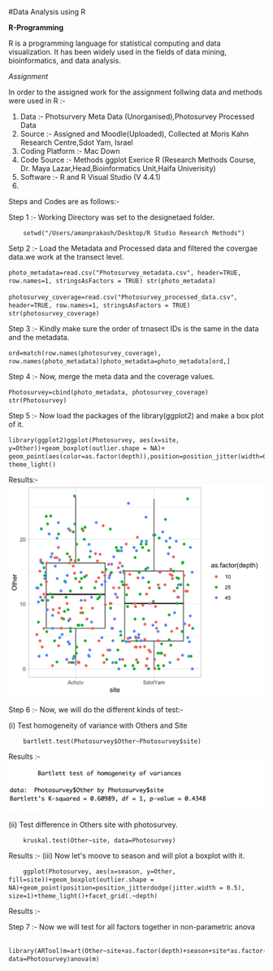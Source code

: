 #Data Analysis using R

**R-Programming**

R is a programming language for statistical computing and data visualization. It has been widely used in the fields of data mining, bioinformatics, and data analysis.

*Assignment* 

In order to the assigned work for the assignment follwing data and methods were used in R :- 

1. Data :- Photsurvery Meta Data (Unorganised),Photosurvey Processed Data
2. Source :- Assigned and Moodle(Uploaded), Collected at Moris Kahn Research Centre,Sdot Yam, Israel
3. Coding Platform :- Mac Down 
4. Code Source :- Methods ggplot Exerice R (Research Methods Course, Dr. Maya Lazar,Head,Bioinformatics Unit,Haifa Univerisity)
5. Software :- R and R Visual Studio (V 4.4.1)
6.

Steps and Codes are as follows:- 

Step 1 :- Working Directory was set to the designetaed folder.
 
		setwd("/Users/amanprakash/Desktop/R Studio Research Methods")
Setp 2 :- Load the Metadata and Processed data and filtered the covergae data.we work at the transect level.

	photo_metadata=read.csv("Photosurvey_metadata.csv", header=TRUE, row.names=1, stringsAsFactors = TRUE) str(photo_metadata)
	
	photosurvey_coverage=read.csv("Photosurvey_processed_data.csv", header=TRUE, row.names=1, stringsAsFactors = TRUE) str(photosurvey_coverage)
	
Step 3 :- Kindly make sure the order of trnasect IDs is the same in the data and the metadata. 
		
	ord=match(row.names(photosurvey_coverage), row.names(photo_metadata))photo_metadata=photo_metadata[ord,]
Step 4 :- Now, merge the meta data and the coverage values.

	Photosurvey=cbind(photo_metadata, photosurvey_coverage) str(Photosurvey)
	
Step 5 :- Now load the packages of the library(ggplot2) and make a box plot of it. 

	library(ggplot2)ggplot(Photosurvey, aes(x=site, y=Other))+geom_boxplot(outlier.shape = NA)+ geom_point(aes(color=as.factor(depth)),position=position_jitter(width=0.2))+ theme_light()
	
Results:- ![](https://github.com/prakashaman717/Prakashaman_Notebook/blob/main/images/R-PLOT1.png)
	
Step 6 :- Now, we will do the different kinds of test:-

   (i) Test homogeneity of variance with Others and Site

		bartlett.test(Photosurvey$Other~Photosurvey$site)
Results :- ![](https://github.com/prakashaman717/Prakashaman_Notebook/blob/main/images/Plot%20Result%201.png)

  (ii) Test difference in Others site with photosurvey.

		kruskal.test(Other~site, data=Photosurvey)
Results :- 
  (iii) Now let's moove to season and will plot a boxplot with it.

		ggplot(Photosurvey, aes(x=season, y=Other, fill=site))+geom_boxplot(outlier.shape = NA)+geom_point(position=position_jitterdodge(jitter.width = 0.5), size=1)+theme_light()+facet_grid(.~depth)
		
Results :- 
		
Step 7 :- Now we will test for all factors together in non-parametric anova

		library(ARTool)m=art(Other~site+as.factor(depth)+season+site*as.factor(depth)*season, data=Photosurvey)anova(m)
